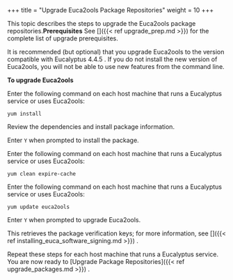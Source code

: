 +++
title = "Upgrade Euca2ools Package Repositories"
weight = 10
+++

This topic describes the steps to upgrade the Euca2ools package repositories.**Prerequisites** See []({{< ref upgrade_prep.md >}}) for the complete list of upgrade prerequisites. 

It is recommended (but optional) that you upgrade Euca2ools to the version compatible with Eucalyptus 4.4.5 . If you do not install the new version of Euca2ools, you will not be able to use new features from the command line. 

**To upgrade Euca2ools** 

Enter the following command on each host machine that runs a Eucalyptus service or uses Euca2ools: 

    yum install 

Review the dependencies and install package information. 

Enter `Y` when prompted to install the package. 

Enter the following command on each host machine that runs a Eucalyptus service or uses Euca2ools: 

    yum clean expire-cache

Enter the following command on each host machine that runs a Eucalyptus service or uses Euca2ools: 

    yum update euca2ools

Enter `Y` when prompted to upgrade Euca2ools. 

This retrieves the package verification keys; for more information, see []({{< ref installing_euca_software_signing.md >}}) . 

Repeat these steps for each host machine that runs a Eucalyptus service. You are now ready to [Upgrade  Package Repositories]({{< ref upgrade_packages.md >}}) . 